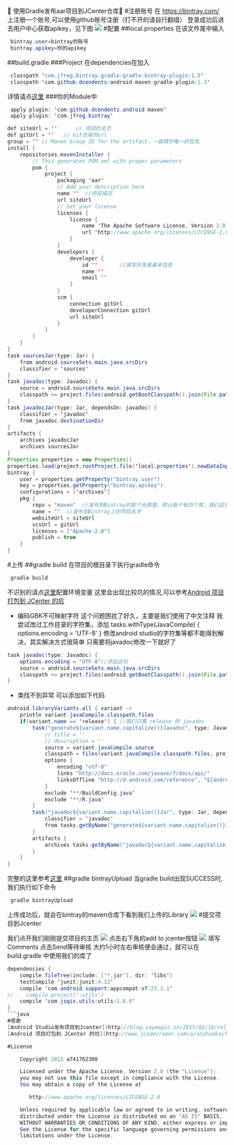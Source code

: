 :running: 使用Gradle发布aar项目到JCenter仓库:running:
#注册账号
在 https://bintray.com/ 上注册一个账号,可以使用github账号注册（打不开的请自行翻墙）
登录成功后进去用户中心获取apikey，见下图
![](screenshot/3.png)
#配置
##local.properties
在该文件尾中输入
```java
 bintray.user=bintray的账号
 bintray.apikey=你的apikey
```
##build.gradle
###Project 
在dependencies在加入
```java
 classpath "com.jfrog.bintray.gradle:gradle-bintray-plugin:1.5"
 classpath 'com.github.dcendents:android-maven-gradle-plugin:1.3'
```
详情请点[这里](build.gradle)
###你的Module中
```java
 apply plugin: 'com.github.dcendents.android-maven'
 apply plugin: 'com.jfrog.bintray'
```
```java
def siteUrl = ''      // 项目的主页
def gitUrl = ''   // Git仓库的url
group = "" // Maven Group ID for the artifact，一般填你唯一的包名
install {
    repositories.mavenInstaller {
        // This generates POM.xml with proper parameters
        pom {
            project {
                packaging 'aar'
                // Add your description here
                name ''  //项目描述
                url siteUrl
                // Set your license
                licenses {
                    license {
                        name 'The Apache Software License, Version 2.0'
                        url 'http://www.apache.org/licenses/LICENSE-2.0.txt'
                    }
                }
                developers {
                    developer {
                        id ''       //填写开发者基本信息
                        name ''
                        email ''
                    }
                }
                scm {
                    connection gitUrl
                    developerConnection gitUrl
                    url siteUrl
                }
            }
        }
    }
}
task sourcesJar(type: Jar) {
    from android.sourceSets.main.java.srcDirs
    classifier = 'sources'
}
task javadoc(type: Javadoc) {
    source = android.sourceSets.main.java.srcDirs
    classpath += project.files(android.getBootClasspath().join(File.pathSeparator))
}
task javadocJar(type: Jar, dependsOn: javadoc) {
    classifier = 'javadoc'
    from javadoc.destinationDir
}
artifacts {
    archives javadocJar
    archives sourcesJar
}
Properties properties = new Properties()
properties.load(project.rootProject.file('local.properties').newDataInputStream())
bintray {
    user = properties.getProperty("bintray.user")
    key = properties.getProperty("bintray.apikey")
    configurations = ['archives']
    pkg {
        repo = "maven"  //发布到Bintray的那个仓库里，默认账户有四个库，我们这里上传到maven库
        name = ""  //发布到Bintray上的项目名字
        websiteUrl = siteUrl
        vcsUrl = gitUrl
        licenses = ["Apache-2.0"]
        publish = true
    }
}
```
#上传
##gradle build
在项目的根目录下执行gradle命令
```java
 gradle build
```
不识别的请点[这里](http://jingyan.baidu.com/article/cbcede072a958202f40b4d97.html?st=2&os=0&bd_page_type=1&net_type=1)配置环境变量
这里会出现比较坑的情况,可以参考[Android 项目打包到 JCenter 的坑](http://www.jcodecraeer.com/a/anzhuokaifa/Android_Studio/2015/0515/2873.html)

- 编码GBK不可映射字符
这个问题困扰了好久，主要是我们使用了中文注释
我尝试改过工作目录的字符集，添加
tasks.withType(JavaCompile) {
    options.encoding = 'UTF-8'
}
修改android studio的字符集等都不能得到解决，其实解决方式很简单
只需要将javadoc修改一下就好了
```java
task javadoc(type: Javadoc) {
    options.encoding = "UTF-8"//添加这句
    source = android.sourceSets.main.java.srcDirs
    classpath += project.files(android.getBootClasspath().join(File.pathSeparator))
}
```
- 类找不到异常
可以添加如下代码
```java
android.libraryVariants.all { variant ->
    println variant.javaCompile.classpath.files
    if(variant.name == 'release') { //我们只需 release 的 javadoc
        task("generate${variant.name.capitalize()}Javadoc", type: Javadoc) {
            // title = ''
            // description = ''
            source = variant.javaCompile.source
            classpath = files(variant.javaCompile.classpath.files, project.android.getBootClasspath())
            options {
                encoding "utf-8"
                links "http://docs.oracle.com/javase/7/docs/api/"
                linksOffline "http://d.android.com/reference", "${android.sdkDirectory}/docs/reference"
            }
            exclude '**/BuildConfig.java'
            exclude '**/R.java'
        }
        task("javadoc${variant.name.capitalize()}Jar", type: Jar, dependsOn: "generate${variant.name.capitalize()}Javadoc") {
            classifier = 'javadoc'
            from tasks.getByName("generate${variant.name.capitalize()}Javadoc").destinationDir
        }
        artifacts {
            archives tasks.getByName("javadoc${variant.name.capitalize()}Jar")
        }
    }
}
```

完整的这里参考[这里](utils/build.gradle)
##gradle bintrayUpload
当gradle build出现SUCCESS时,我们执行如下命令
```java
 gradle bintrayUpload
```
上传成功后，就会在bintray的maven仓库下看到我们上传的Library
![](screenshot/1.png)
#提交项目到Jcenter

我们点开我们刚刚提交项目的主页
![](screenshot/2.png)
点击右下角的add to jcenter按钮
![](screenshot/4.png)
填写Comments 点击Send等待审核
大约1小时左右审核便会通过，就可以在build.gradle 中使用我们的库了
```java
dependencies {
    compile fileTree(include: ['*.jar'], dir: 'libs')
    testCompile 'junit:junit:4.12'
    compile 'com.android.support:appcompat-v7:23.1.1'
//    compile project(':utils')
    compile 'com.jsqix.utils:utils:1.0.0'
}
```java
#感谢
[Android Studio发布项目到Jcenter](http://blog.saymagic.cn/2015/02/16/release-library-to-jcenter.html)
[Android 项目打包到 JCenter 的坑](http://www.jcodecraeer.com/a/anzhuokaifa/Android_Studio/2015/0515/2873.html)

#License

    Copyright 2015 a741762308

    Licensed under the Apache License, Version 2.0 (the "License");
    you may not use this file except in compliance with the License.
    You may obtain a copy of the License at

       http://www.apache.org/licenses/LICENSE-2.0

    Unless required by applicable law or agreed to in writing, software
    distributed under the License is distributed on an "AS IS" BASIS,
    WITHOUT WARRANTIES OR CONDITIONS OF ANY KIND, either express or implied.
    See the License for the specific language governing permissions and
    limitations under the License.









